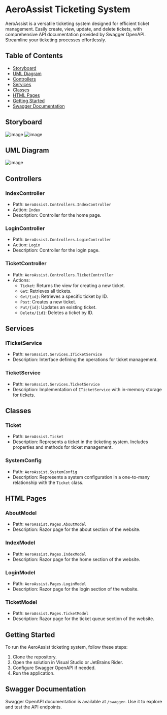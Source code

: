 # AeroAssist Ticketing System

AeroAssist is a versatile ticketing system designed for efficient ticket management. Easily create, view, update, and 
delete tickets, with comprehensive API documentation provided by Swagger OpenAPI. Streamline your ticketing processes 
effortlessly.

## Table of Contents

- [Storyboard](#storyboard)
- [UML Diagram](#uml-diagram)
- [Controllers](#controllers)
- [Services](#services)
- [Classes](#classes)
- [HTML Pages](#html-pages)
- [Getting Started](#getting-started)
- [Swagger Documentation](#swagger-documentation)

## Storyboard
![image](https://github.com/lh1207/AeroAssist/assets/100445409/18926c52-fe08-4d06-9f79-7c43d018a098)
![image](https://github.com/lh1207/AeroAssist/assets/100445409/445446aa-09e8-4b4b-bf9c-cbacdcf33293)

## UML Diagram
![image](https://github.com/lh1207/AeroAssist/assets/100445409/816ec27f-fba0-4873-a001-3008dffe3b39)

## Controllers

### IndexController

- Path: `AeroAssist.Controllers.IndexController`
- Action: `Index`
- Description: Controller for the home page.

### LoginController

- Path: `AeroAssist.Controllers.LoginController`
- Action: `Login`
- Description: Controller for the login page.

### TicketController

- Path: `AeroAssist.Controllers.TicketController`
- Actions:
    - `Ticket`: Returns the view for creating a new ticket.
    - `Get`: Retrieves all tickets.
    - `Get/{id}`: Retrieves a specific ticket by ID.
    - `Post`: Creates a new ticket.
    - `Put/{id}`: Updates an existing ticket.
    - `Delete/{id}`: Deletes a ticket by ID.

## Services

### ITicketService

- Path: `AeroAssist.Services.ITicketService`
- Description: Interface defining the operations for ticket management.

### TicketService

- Path: `AeroAssist.Services.TicketService`
- Description: Implementation of `ITicketService` with in-memory storage for tickets.

## Classes

### Ticket

- Path: `AeroAssist.Ticket`
- Description: Represents a ticket in the ticketing system. Includes properties and methods for ticket management.

### SystemConfig

- Path: `AeroAssist.SystemConfig`
- Description: Represents a system configuration in a one-to-many relationship with the `Ticket` class.

## HTML Pages

### AboutModel

- Path: `AeroAssist.Pages.AboutModel`
- Description: Razor page for the about section of the website.

### IndexModel

- Path: `AeroAssist.Pages.IndexModel`
- Description: Razor page for the home section of the website.

### LoginModel

- Path: `AeroAssist.Pages.LoginModel`
- Description: Razor page for the login section of the website.

### TicketModel

- Path: `AeroAssist.Pages.TicketModel`
- Description: Razor page for the ticket queue section of the website.

## Getting Started

To run the AeroAssist ticketing system, follow these steps:

1. Clone the repository.
2. Open the solution in Visual Studio or JetBrains Rider.
3. Configure Swagger OpenAPI if needed.
4. Run the application.

## Swagger Documentation

Swagger OpenAPI documentation is available at `/swagger`. Use it to explore and test the API endpoints.
